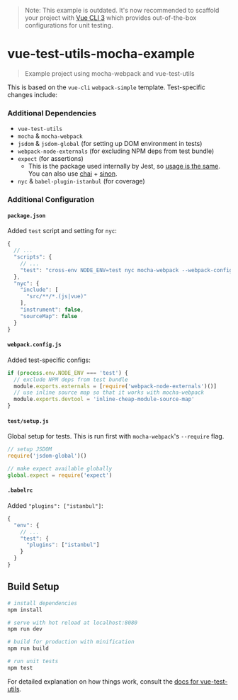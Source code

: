 > Note: This example is outdated. It's now recommended to scaffold your project with [Vue CLI 3](https://cli.vuejs.org/) which provides out-of-the-box configurations for unit testing.

# vue-test-utils-mocha-example

> Example project using mocha-webpack and vue-test-utils

This is based on the `vue-cli` `webpack-simple` template. Test-specific changes include:

### Additional Dependencies

- `vue-test-utils`
- `mocha` & `mocha-webpack`
- `jsdom` & `jsdom-global` (for setting up DOM environment in tests)
- `webpack-node-externals` (for excluding NPM deps from test bundle)
- `expect` (for assertions)
  - This is the package used internally by Jest, so [usage is the same](http://facebook.github.io/jest/docs/en/expect.html#content). You can also use [chai](http://chaijs.com/) + [sinon](http://sinonjs.org/).
- `nyc` & `babel-plugin-istanbul` (for coverage)

### Additional Configuration

#### `package.json`

Added `test` script and setting for `nyc`:

``` js
{
  // ...
  "scripts": {
    // ...
    "test": "cross-env NODE_ENV=test nyc mocha-webpack --webpack-config webpack.config.js --require test/setup.js test/**/*.spec.js"
  },
  "nyc": {
    "include": [
      "src/**/*.(js|vue)"
    ],
    "instrument": false,
    "sourceMap": false
  }
}
```

#### `webpack.config.js`

Added test-specific configs:

``` js
if (process.env.NODE_ENV === 'test') {
  // exclude NPM deps from test bundle
  module.exports.externals = [require('webpack-node-externals')()]
  // use inline source map so that it works with mocha-webpack
  module.exports.devtool = 'inline-cheap-module-source-map'
}
```

#### `test/setup.js`

Global setup for tests. This is run first with `mocha-webpack`'s `--require` flag.

``` js
// setup JSDOM
require('jsdom-global')()

// make expect available globally
global.expect = require('expect')
```

#### `.babelrc`

Added `"plugins": ["istanbul"]`:

```js
{
  "env": {
    // ...
    "test": {
      "plugins": ["istanbul"]
    }
  }
}
```

## Build Setup

``` bash
# install dependencies
npm install

# serve with hot reload at localhost:8080
npm run dev

# build for production with minification
npm run build

# run unit tests
npm test
```

For detailed explanation on how things work, consult the [docs for vue-test-utils](https://vue-test-utils.vuejs.org/guides/#testing-single-file-components-with-mocha-webpack).
